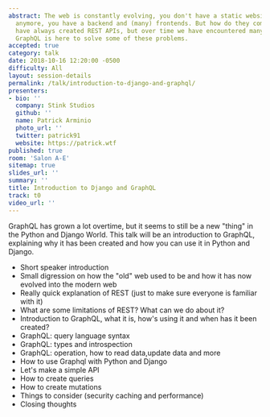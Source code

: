 ```yaml
---
abstract: The web is constantly evolving, you don't have a static website or application
  anymore, you have a backend and (many) frontends. But how do they communicate? We
  have always created REST APIs, but over time we have encountered many pitfalls,
  GraphQL is here to solve some of these problems.
accepted: true
category: talk
date: 2018-10-16 12:20:00 -0500
difficulty: All
layout: session-details
permalink: /talk/introduction-to-django-and-graphql/
presenters:
- bio: ''
  company: Stink Studios
  github: ''
  name: Patrick Arminio
  photo_url: ''
  twitter: patrick91
  website: https://patrick.wtf
published: true
room: 'Salon A-E'
sitemap: true
slides_url: ''
summary: ''
title: Introduction to Django and GraphQL
track: t0
video_url: ''
---
```


GraphQL has grown a lot overtime, but it seems to still be a new "thing" in the Python and Django World.
This talk will be an introduction to GraphQL, explaining why it has been created and how you can use it in Python and Django.

- Short speaker introduction
- Small digression on how the "old" web used to be and how it has now evolved into the modern web
- Really quick explanation of REST (just to make sure everyone is familiar with it)
- What are some limitations of REST? What can we do about it?
- Introduction to GraphQL, what it is, how's using it and when has it been created?
- GraphQL: query language syntax
- GraphQL: types and introspection
- GraphQL: operation, how to read data,update data and more
- How to use Graphql with Python and Django
- Let's make a simple API
- How to create queries
- How to create mutations
- Things to consider (security caching and performance)
- Closing thoughts
